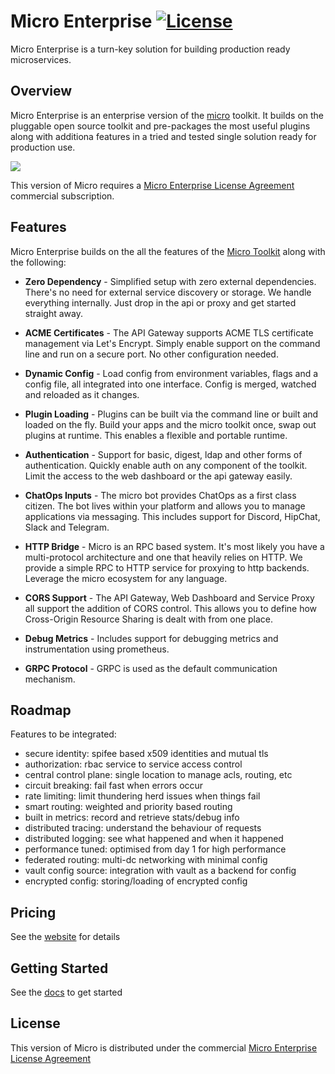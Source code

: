 # Micro Enterprise [![License](https://img.shields.io/badge/license-enterprise-blue.svg)](https://github.com/micro/enterprise/blob/master/LICENSE)


Micro Enterprise is a turn-key solution for building production ready microservices.

## Overview

Micro Enterprise is an enterprise version of the [micro](https://github.com/micro/micro) toolkit. It builds on the pluggable open source 
toolkit and pre-packages the most useful plugins along with additiona features in a tried and tested single solution ready for production use.

<img src="https://micro.mu/micro-enterprise.svg" />

This version of Micro requires a [Micro Enterprise License Agreement](LICENSE) commercial subscription.

## Features

Micro Enterprise builds on the all the features of the [Micro Toolkit](https://github.com/micro/micro) along with the following:

- **Zero Dependency** - Simplified setup with zero external dependencies. There's no need for external service discovery or storage. 
We handle everything internally. Just drop in the api or proxy and get started straight away. 

- **ACME Certificates** - The API Gateway supports ACME TLS certificate management via Let's Encrypt. Simply enable support on the command 
line and run on a secure port. No other configuration needed.

- **Dynamic Config** - Load config from environment variables, flags and a config file, all integrated into one interface. Config is 
merged, watched and reloaded as it changes. 

- **Plugin Loading** - Plugins can be built via the command line or built and loaded on the fly. Build your apps and the micro toolkit 
once, swap out plugins at runtime. This enables a flexible and portable runtime.

- **Authentication** - Support for basic, digest, ldap and other forms of authentication. Quickly enable auth on any component of 
the toolkit. Limit the access to the web dashboard or the api gateway easily.

- **ChatOps Inputs** - The micro bot provides ChatOps as a first class citizen. The bot lives within your platform and allows you to 
manage applications via messaging. This includes support for Discord, HipChat, Slack and Telegram.

- **HTTP Bridge** - Micro is an RPC based system. It's most likely you have a multi-protocol architecture and one that heavily 
relies on HTTP. We provide a simple RPC to HTTP service for proxying to http backends. Leverage the micro ecosystem for any language.

- **CORS Support** - The API Gateway, Web Dashboard and Service Proxy all support the addition of CORS control. This allows you to 
define how Cross-Origin Resource Sharing is dealt with from one place. 

- **Debug Metrics** - Includes support for debugging metrics and instrumentation using prometheus.

- **GRPC Protocol** - GRPC is used as the default communication mechanism.

## Roadmap

Features to be integrated:

- secure identity: spifee based x509 identities and mutual tls
- authorization: rbac service to service access control
- central control plane: single location to manage acls, routing, etc
- circuit breaking: fail fast when errors occur
- rate limiting: limit thundering herd issues when things fail
- smart routing: weighted and priority based routing
- built in metrics: record and retrieve stats/debug info 
- distributed tracing: understand the behaviour of requests
- distributed logging: see what happened and when it happened
- performance tuned: optimised from day 1 for high performance
- federated routing: multi-dc networking with minimal config
- vault config source: integration with vault as a backend for config
- encrypted config: storing/loading of encrypted config

## Pricing

See the [website](https://micro.mu/pricing) for details

## Getting Started

See the [docs](https://micro.mu/docs/enterprise.html) to get started

## License

This version of Micro is distributed under the commercial [Micro Enterprise License Agreement](LICENSE)

